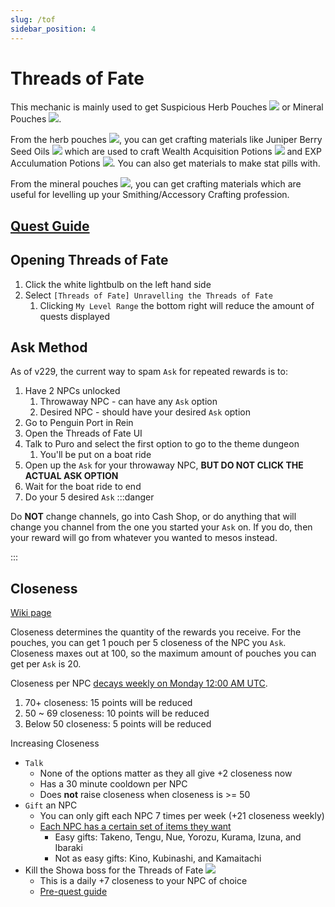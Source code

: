 ```yaml
---
slug: /tof
sidebar_position: 4
---
```


# Threads of Fate

This mechanic is mainly used to get Suspicious Herb Pouches ![](https://maplestory.io/api/GMS/228/item/2431233/icon) or Mineral Pouches ![](https://maplestory.io/api/GMS/228/item/2431232/icon).

From the herb pouches ![](https://maplestory.io/api/GMS/228/item/2431233/icon), you can get crafting materials like Juniper Berry Seed Oils ![](https://maplestory.io/api/GMS/228/item/4023019/icon) which are used to craft Wealth Acquisition Potions ![](https://maplestory.io/api/GMS/228/item/2003551/icon) and EXP Acculumation Potions ![](https://maplestory.io/api/GMS/228/item/2003550/icon). You can also get materials to make stat pills with.

From the mineral pouches ![](https://maplestory.io/api/GMS/228/item/2431232/icon), you can get crafting materials which are useful for levelling up your Smithing/Accessory Crafting profession.

## [Quest Guide](https://www.reddit.com/r/Maplestory/comments/p574l9/threads_of_fate_summarized_questline/)

## Opening Threads of Fate

1. Click the white lightbulb on the left hand side
2. Select `[Threads of Fate] Unravelling the Threads of Fate`
   1. Clicking `My Level Range` the bottom right will reduce the amount of quests displayed

## Ask Method

As of v229, the current way to spam `Ask` for repeated rewards is to:
1. Have 2 NPCs unlocked
   1. Throwaway NPC - can have any `Ask` option
   2. Desired NPC - should have your desired `Ask` option
2. Go to Penguin Port in Rein
3. Open the Threads of Fate UI
4. Talk to Puro and select the first option to go to the theme dungeon
   1. You'll be put on a boat ride
5. Open up the `Ask` for your throwaway NPC, **BUT DO NOT CLICK THE ACTUAL ASK OPTION**
6. Wait for the boat ride to end
7.  Do your 5 desired `Ask`
   :::danger

   Do **NOT** change channels, go into Cash Shop, or do anything that will change you channel from the one you started your `Ask` on. If you do, then your reward will go from whatever you wanted to mesos instead.

   :::

## Closeness

[Wiki page](https://maplestory.fandom.com/wiki/Epic/Mushroom_Shrine_Tales#Threads_of_Fate)

Closeness determines the quantity of the rewards you receive. For the pouches, you can get 1 pouch per 5 closeness of the NPC you `Ask`. Closeness maxes out at 100, so the maximum amount of pouches you can get per `Ask` is 20.

Closeness per NPC [decays weekly on Monday 12:00 AM UTC](https://maplestory.nexon.net/news/65824/v-221-spring-blossoms-patch-notes).
   1. 70+ closeness: 15 points will be reduced
   2. 50 ~ 69 closeness: 10 points will be reduced
   3. Below 50 closeness: 5 points will be reduced

Increasing Closeness
   - `Talk`
     - None of the options matter as they all give +2 closeness now
     - Has a 30 minute cooldown per NPC
     - Does **not** raise closeness when closeness is >= 50
   - `Gift` an NPC
     - You can only gift each NPC 7 times per week (+21 closeness weekly)
     - [Each NPC has a certain set of items they want](https://maplestory.fandom.com/wiki/Epic/Mushroom_Shrine_Tales#Threads_of_Fate)
       - Easy gifts: Takeno, Tengu, Nue, Yorozu, Kurama, Izuna, and Ibaraki
       - Not as easy gifts: Kino, Kubinashi, and Kamaitachi
   - Kill the Showa boss for the Threads of Fate ![](https://maplestory.io/api/GMS/228/item/2632261/icon)
     - This is a daily +7 closeness to your NPC of choice
     - [Pre-quest guide](https://www.reddit.com/r/Maplestory/comments/m2ez2b/psa_yakuza_boss_prequest_order/)